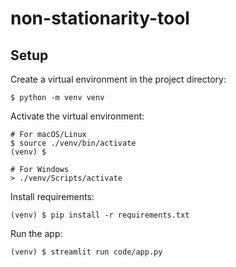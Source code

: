# non-stationarity-tool

## Setup

Create a virtual environment in the project directory:
```
$ python -m venv venv
```

Activate the virtual environment:
```
# For macOS/Linux
$ source ./venv/bin/activate
(venv) $

# For Windows
> ./venv/Scripts/activate
```

Install requirements:
```
(venv) $ pip install -r requirements.txt
```

Run the app:
```
(venv) $ streamlit run code/app.py
```